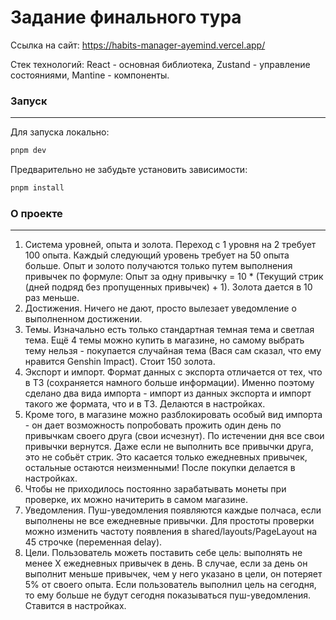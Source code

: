 # Задание финального тура

Ссылка на сайт: https://habits-manager-ayemind.vercel.app/

Стек технологий: React - основная библиотека, Zustand - управление состояниями, Mantine - компоненты.

### Запуск

---

Для запуска локально:

```cmd
pnpm dev
```

Предварительно не забудьте установить зависимости:

```cmd
pnpm install
```

### О проекте

---

1. Система уровней, опыта и золота. Переход с 1 уровня на 2 требует 100 опыта. Каждый следующий уровень требует на 50 опыта больше. Опыт и золото получаются только путем выполнения привычек по формуле: Опыт за одну привычку =  10 * (Текущий стрик (дней подряд без пропущенных привычек) + 1). Золота дается в 10 раз меньше.
2. Достижения. Ничего не дают, просто вылезает уведомление о выполненном достижении.
3. Темы. Изначально есть только стандартная темная тема и светлая тема. Ещё 4 темы можно купить в магазине, но самому выбрать тему нельзя - покупается случайная тема (Вася сам сказал, что ему нравится Genshin Impact). Стоит 150 золота.
4. Экспорт и импорт. Формат данных с экспорта отличается от тех, что в ТЗ (сохраняется намного больше информации). Именно поэтому сделано два вида импорта - импорт из данных экспорта и импорт такого же формата, что и в ТЗ. Делаются в настройках.
5. Кроме того, в магазине можно разблокировать особый вид импорта - он дает возможность попробовать прожить один день по привычкам своего друга (свои исчезнут). По истечении дня все свои привычки вернутся. Даже если не выполнить все привычки друга, это не собьёт стрик. Это касается только ежедневных привычек, остальные остаются неизменными! После покупки делается в настройках.
6. Чтобы не приходилось постоянно зарабатывать монеты при проверке, их можно начитерить в самом магазине.
7. Уведомления. Пуш-уведомления появляются каждые полчаса, если выполнены не все ежедневные привычки. Для простоты проверки можно изменить частоту появления в shared/layouts/PageLayout на 45 строчке (переменная delay).
8. Цели. Пользователь можеть поставить себе цель: выполнять не менее X ежедневных привычек в день. В случае, если за день он выполнит меньше привычек, чем у него указано в цели, он потеряет 5% от своего опыта. Если пользователь выполнил цель на сегодня, то ему больше не будут сегодня показываться пуш-уведомления. Ставится в настройках.
